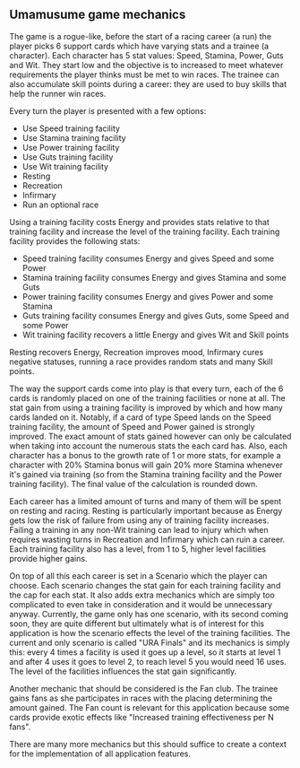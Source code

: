 ## Umamusume game mechanics

The game is a rogue-like, before the start of a racing career (a run) the player picks 6 support cards which have varying stats and a trainee (a character). Each character has 5 stat values: Speed, Stamina, Power, Guts and Wit. They start low and the objective is to increased to meet whatever requirements the player thinks must be met to win races. The trainee can also accumulate skill points during a career: they are used to buy skills that help the runner win races.

Every turn the player is presented with a few options:
- Use Speed training facility
- Use Stamina training facility
- Use Power training facility
- Use Guts training facility
- Use Wit training facility
- Resting
- Recreation
- Infirmary
- Run an optional race

Using a training facility costs Energy and provides stats relative to that training facility and increase the level of the training facility. Each training facility provides the following stats:
- Speed training facility consumes Energy and gives Speed and some Power
- Stamina training facility consumes Energy and gives Stamina and some Guts
- Power training facility consumes Energy and gives Power and some Stamina
- Guts training facility consumes Energy and gives Guts, some Speed and some Power
- Wit training facility recovers a little Energy and gives Wit and Skill points

Resting recovers Energy, Recreation improves mood, Infirmary cures negative statuses, running a race provides random stats and many Skill points.

The way the support cards come into play is that every turn, each of the 6 cards is randomly placed on one of the training facilities or none at all. The stat gain from using a training facility is improved by which and how many cards landed on it. Notably, if a card of type Speed lands on the Speed training facility, the amount of Speed and Power gained is strongly improved. The exact amount of stats gained however can only be calculated when taking into account the numerous stats the each card has. Also, each character has a bonus to the growth rate of 1 or more stats, for example a character with 20% Stamina bonus will gain 20% more Stamina whenever it's gained via training (so from the Stamina training facility and the Power training facility). The final value of the calculation is rounded down.

Each career has a limited amount of turns and many of them will be spent on resting and racing. Resting is particularly important because as Energy gets low the risk of failure from using any of training facility increases. Failing a training in any non-Wit training can lead to injury which when requires wasting turns in Recreation and Infirmary which can ruin a career. Each training facility also has a level, from 1 to 5, higher level facilities provide higher gains.

On top of all this each career is set in a Scenario which the player can choose. Each scenario changes the stat gain for each training facility and the cap for each stat. It also adds extra mechanics which are simply too complicated to even take in consideration and it would be unnecessary anyway. Currently, the game only has one scenario, with its second coming soon, they are quite different but ultimately what is of interest for this application is how the scenario effects the level of the training facilities. The current and only scenario is called "URA Finals" and its mechanics is simply this: every 4 times a facility is used it goes up a level, so it starts at level 1 and after 4 uses it goes to level 2, to reach level 5 you would need 16 uses. The level of the facilities influences the stat gain significantly.

Another mechanic that should be considered is the Fan club. The trainee gains fans as she participates in races with the placing determining the amount gained. The Fan count is relevant for this application because some cards provide exotic effects like "Increased training effectiveness per N fans".

There are many more mechanics but this should suffice to create a context for the implementation of all application features.
